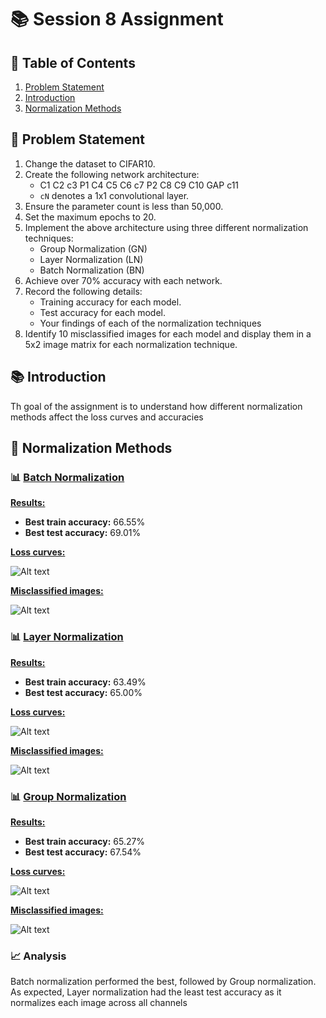 # 📚 Session 8 Assignment

## 📌 Table of Contents

1. [Problem Statement](#problem-statement)
2. [Introduction](#introduction)
3. [Normalization Methods](#normalization-methods)

## 🎯 Problem Statement
1. Change the dataset to CIFAR10.
2. Create the following network architecture:
   - C1 C2 c3 P1 C4 C5 C6 c7 P2 C8 C9 C10 GAP c11
   - `cN` denotes a 1x1 convolutional layer.
3. Ensure the parameter count is less than 50,000.
4. Set the maximum epochs to 20.
5. Implement the above architecture using three different normalization techniques:
   - Group Normalization (GN)
   - Layer Normalization (LN)
   - Batch Normalization (BN)
6. Achieve over 70% accuracy with each network.
7. Record the following details:
   - Training accuracy for each model.
   - Test accuracy for each model.
   - Your findings of each of the normalization techniques
8. Identify 10 misclassified images for each model and display them in a 5x2 image matrix for each normalization technique.

## 📚 Introduction
Th goal of the assignment is to understand how different normalization methods affect the loss curves and accuracies

## 🧪 Normalization Methods

### 📊 [Batch Normalization](./Session_8_BN.ipynb)

**<u>Results:</u>**

  - **Best train accuracy:** 66.55%  
  - **Best test accuracy:** 69.01%

**<u>Loss curves:</u>**

![Alt text](./images/loss_curve_bn.png)

**<u>Misclassified images:</u>**

![Alt text](./images/misclassified_bn.png)


### 📊 [Layer Normalization](./Session_8_LN.ipynb)
**<u>Results:</u>**

  - **Best train accuracy:** 63.49%  
  - **Best test accuracy:** 65.00%

**<u>Loss curves:</u>**

![Alt text](./images/loss_curve_ln.png)

**<u>Misclassified images:</u>**

![Alt text](./images/misclassified_ln.png)

### 📊 [Group Normalization](./Session_8_GN.ipynb)
**<u>Results:</u>**

  - **Best train accuracy:** 65.27%  
  - **Best test accuracy:** 67.54%

**<u>Loss curves:</u>**

![Alt text](./images/loss_curve_gn.png)

**<u>Misclassified images:</u>**

![Alt text](./images/misclassified_gn.png)

### 📈 Analysis

Batch normalization performed the best, followed by Group normalization. As expected, Layer normalization had the least test accuracy as it normalizes each image across all channels